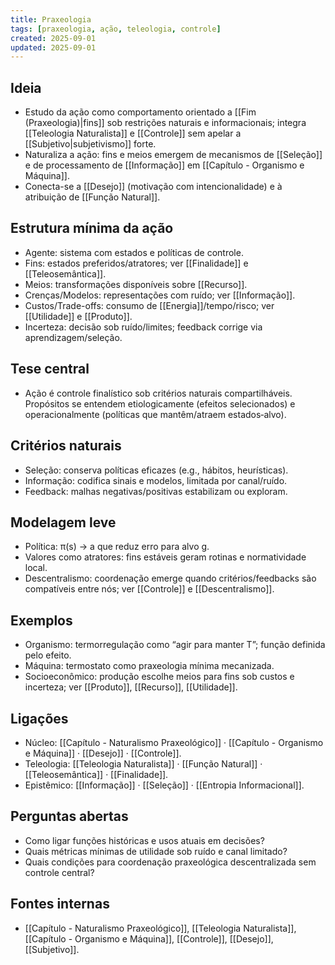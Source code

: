 ```yaml
---
title: Praxeologia
tags: [praxeologia, ação, teleologia, controle]
created: 2025-09-01
updated: 2025-09-01
---
```


## Ideia
- Estudo da ação como comportamento orientado a [[Fim (Praxeologia)|fins]] sob restrições naturais e informacionais; integra [[Teleologia Naturalista]] e [[Controle]] sem apelar a [[Subjetivo|subjetivismo]] forte.
- Naturaliza a ação: fins e meios emergem de mecanismos de [[Seleção]] e de processamento de [[Informação]] em [[Capítulo - Organismo e Máquina]].
- Conecta-se a [[Desejo]] (motivação com intencionalidade) e à atribuição de [[Função Natural]].

## Estrutura mínima da ação
- Agente: sistema com estados e políticas de controle.
- Fins: estados preferidos/atratores; ver [[Finalidade]] e [[Teleosemântica]].
- Meios: transformações disponíveis sobre [[Recurso]].
- Crenças/Modelos: representações com ruído; ver [[Informação]].
- Custos/Trade-offs: consumo de [[Energia]]/tempo/risco; ver [[Utilidade]] e [[Produto]].
- Incerteza: decisão sob ruído/limites; feedback corrige via aprendizagem/seleção.

## Tese central
- Ação é controle finalístico sob critérios naturais compartilháveis. Propósitos se entendem etiologicamente (efeitos selecionados) e operacionalmente (políticas que mantêm/atraem estados‑alvo).

## Critérios naturais
- Seleção: conserva políticas eficazes (e.g., hábitos, heurísticas).
- Informação: codifica sinais e modelos, limitada por canal/ruído.
- Feedback: malhas negativas/positivas estabilizam ou exploram.

## Modelagem leve
- Política: π(s) → a que reduz erro para alvo g.
- Valores como atratores: fins estáveis geram rotinas e normatividade local.
- Descentralismo: coordenação emerge quando critérios/feedbacks são compatíveis entre nós; ver [[Controle]] e [[Descentralismo]].

## Exemplos
- Organismo: termorregulação como “agir para manter T”; função definida pelo efeito.
- Máquina: termostato como praxeologia mínima mecanizada.
- Socioeconômico: produção escolhe meios para fins sob custos e incerteza; ver [[Produto]], [[Recurso]], [[Utilidade]].

## Ligações
- Núcleo: [[Capítulo - Naturalismo Praxeológico]] · [[Capítulo - Organismo e Máquina]] · [[Desejo]] · [[Controle]].
- Teleologia: [[Teleologia Naturalista]] · [[Função Natural]] · [[Teleosemântica]] · [[Finalidade]].
- Epistêmico: [[Informação]] · [[Seleção]] · [[Entropia Informacional]].

## Perguntas abertas
- Como ligar funções históricas e usos atuais em decisões?
- Quais métricas mínimas de utilidade sob ruído e canal limitado?
- Quais condições para coordenação praxeológica descentralizada sem controle central?

## Fontes internas
- [[Capítulo - Naturalismo Praxeológico]], [[Teleologia Naturalista]], [[Capítulo - Organismo e Máquina]], [[Controle]], [[Desejo]], [[Subjetivo]].
